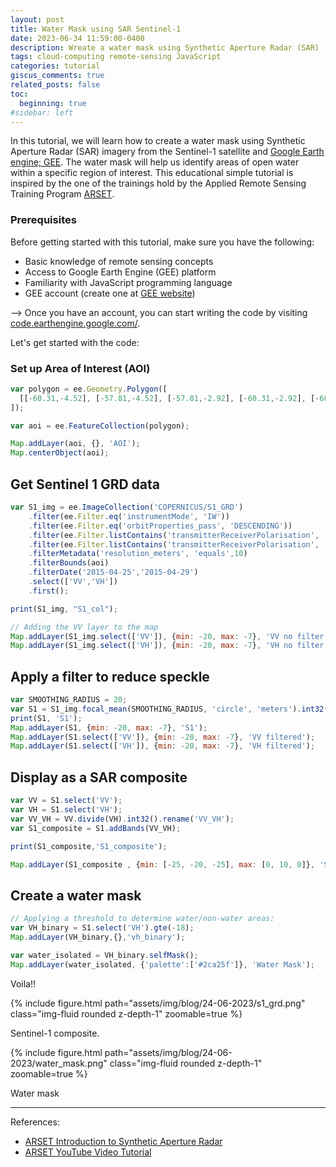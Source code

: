 ```yaml
---
layout: post
title: Water Mask using SAR Sentinel-1
date: 2023-06-34 11:59:00-0400
description: Wreate a water mask using Synthetic Aperture Radar (SAR)
tags: cloud-computing remote-sensing JavaScript
categories: tutorial
giscus_comments: true
related_posts: false
toc:
  beginning: true
#sidebar: left
---
```


In this tutorial, we will learn how to create a water mask using Synthetic Aperture Radar (SAR) imagery from the Sentinel-1 satellite and [Google Earth engine; GEE](https://developers.google.com/earth-engine/). The water mask will help us identify areas of open water within a specific region of interest. This educational simple tutorial is inspired by the one of the trainings hold by the Applied Remote Sensing Training Program [ARSET](https://appliedsciences.nasa.gov/what-we-do/capacity-building/arset).

### Prerequisites

Before getting started with this tutorial, make sure you have the following:

* Basic knowledge of remote sensing concepts
* Access to Google Earth Engine (GEE) platform
* Familiarity with JavaScript programming language
* GEE account (create one at [GEE website](https://earthengine.google.com/))

--> Once you have an account, you can start writing the code by visiting [code.earthengine.google.com/](https://code.earthengine.google.com/).

Let's get started with the code:

### Set up Area of Interest (AOI)

```javascript
var polygon = ee.Geometry.Polygon([
  [[-60.31,-4.52], [-57.81,-4.52], [-57.81,-2.92], [-60.31,-2.92], [-60.31,-4.52]]
]);

var aoi = ee.FeatureCollection(polygon);

Map.addLayer(aoi, {}, 'AOI');
Map.centerObject(aoi);
```

## Get Sentinel 1 GRD data

```javascript
var S1_img = ee.ImageCollection('COPERNICUS/S1_GRD')
    .filter(ee.Filter.eq('instrumentMode', 'IW'))
    .filter(ee.Filter.eq('orbitProperties_pass', 'DESCENDING'))
    .filter(ee.Filter.listContains('transmitterReceiverPolarisation', 'VV'))
    .filter(ee.Filter.listContains('transmitterReceiverPolarisation', 'VH'))
    .filterMetadata('resolution_meters', 'equals',10)
    .filterBounds(aoi)
    .filterDate('2015-04-25','2015-04-29')
    .select(['VV','VH'])
    .first();

print(S1_img, "S1_col");

// Adding the VV layer to the map
Map.addLayer(S1_img.select(['VV']), {min: -20, max: -7}, 'VV no filter');
Map.addLayer(S1_img.select(['VH']), {min: -20, max: -7}, 'VH no filter');
```

## Apply a filter to reduce speckle

```javascript
var SMOOTHING_RADIUS = 20;
var S1 = S1_img.focal_mean(SMOOTHING_RADIUS, 'circle', 'meters').int32();
print(S1, 'S1');
Map.addLayer(S1, {min: -20, max: -7}, 'S1');
Map.addLayer(S1.select(['VV']), {min: -20, max: -7}, 'VV filtered');
Map.addLayer(S1.select(['VH']), {min: -20, max: -7}, 'VH filtered');
```

## Display as a SAR composite 

```javascript
var VV = S1.select('VV');
var VH = S1.select('VH');
var VV_VH = VV.divide(VH).int32().rename('VV_VH');
var S1_composite = S1.addBands(VV_VH);

print(S1_composite,'S1_composite');

Map.addLayer(S1_composite , {min: [-25, -20, -25], max: [0, 10, 0]}, 'S1 composite');
```

## Create a water mask
```javascript
// Applying a threshold to determine water/non-water areas:
var VH_binary = S1.select('VH').gte(-18);
Map.addLayer(VH_binary,{},'vh_binary');

var water_isolated = VH_binary.selfMask();
Map.addLayer(water_isolated, {'palette':['#2ca25f']}, 'Water Mask');
```

Voila!!

<div class="row mt-3">
    <div class="col-sm mt-3 mt-md-0">
        {% include figure.html path="assets/img/blog/24-06-2023/s1_grd.png" class="img-fluid rounded z-depth-1" zoomable=true %}
        <p class="text-center">Sentinel-1 composite.</p>
    </div>
    <div class="col-sm mt-3 mt-md-0">
        {% include figure.html path="assets/img/blog/24-06-2023/water_mask.png" class="img-fluid rounded z-depth-1" zoomable=true %}
        <p class="text-center">Water mask</p>
    </div>
</div>


***
References:
 - [ARSET Introduction to Synthetic Aperture Radar](https://appliedsciences.nasa.gov/join-mission/training/english/arset-introduction-synthetic-aperture-radar)
 - [ARSET YouTube Video Tutorial](https://www.youtube.com/watch?v=OwrLh7pjHRQ&t=2375s)